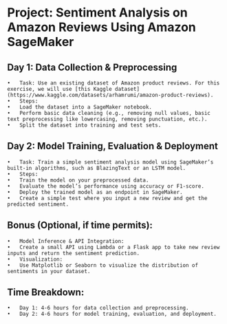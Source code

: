 # Project: Sentiment Analysis on Amazon Reviews Using Amazon SageMaker

## Day 1: Data Collection & Preprocessing

    •	Task: Use an existing dataset of Amazon product reviews. For this exercise, we will use [this Kaggle dataset](https://www.kaggle.com/datasets/arhamrumi/amazon-product-reviews).
    •	Steps:
    •	Load the dataset into a SageMaker notebook.
    •	Perform basic data cleaning (e.g., removing null values, basic text preprocessing like lowercasing, removing punctuation, etc.).
    •	Split the dataset into training and test sets.

## Day 2: Model Training, Evaluation & Deployment

    •	Task: Train a simple sentiment analysis model using SageMaker’s built-in algorithms, such as BlazingText or an LSTM model.
    •	Steps:
    •	Train the model on your preprocessed data.
    •	Evaluate the model’s performance using accuracy or F1-score.
    •	Deploy the trained model as an endpoint in SageMaker.
    •	Create a simple test where you input a new review and get the predicted sentiment.

## Bonus (Optional, if time permits):

    •	Model Inference & API Integration:
    •	Create a small API using Lambda or a Flask app to take new review inputs and return the sentiment prediction.
    •	Visualization:
    •	Use Matplotlib or Seaborn to visualize the distribution of sentiments in your dataset.

## Time Breakdown:

    •	Day 1: 4-6 hours for data collection and preprocessing.
    •	Day 2: 4-6 hours for model training, evaluation, and deployment.
